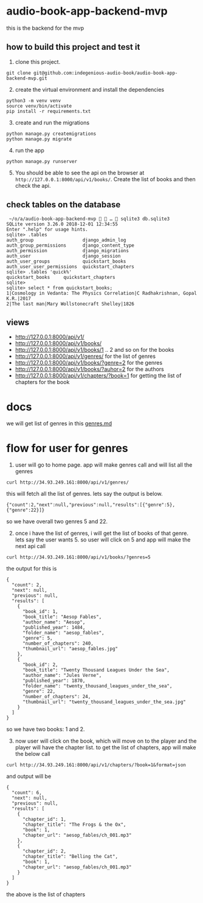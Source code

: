 # audio-book-app-backend-mvp
this is the backend for the mvp

## how to build this project and test it

1. clone this project.

```
git clone git@github.com:indegenious-audio-book/audio-book-app-backend-mvp.git
```

2. create the virtual environment and install the dependencies

```
python3 -m venv venv
source venv/bin/activate
pip install -r requirements.txt
```

3. create and run the migrations

```
python manage.py createmigrations
python manage.py migrate
```

4. run the app

```
python manage.py runserver
```

5. You should be able to see the api on the browser at `http://127.0.0.1:8000/api/v1/books/`. Create the list of books and then check the api.

## check tables on the database

```
 ~/o/a/audio-book-app-backend-mvp   …  sqlite3 db.sqlite3 
SQLite version 3.26.0 2018-12-01 12:34:55
Enter ".help" for usage hints.
sqlite> .tables
auth_group                  django_admin_log          
auth_group_permissions      django_content_type       
auth_permission             django_migrations         
auth_user                   django_session            
auth_user_groups            quickstart_books          
auth_user_user_permissions  quickstart_chapters       
sqlite> .tables 'quick%'
quickstart_books     quickstart_chapters
sqlite> 
sqlite> select * from quickstart_books;
1|Cosmology in Vedanta: The Physics Correlation|C Radhakrishnan, Gopal K.R.|2017
2|The last man|Mary Wollstonecraft Shelley|1826
```

## views

* http://127.0.0.1:8000/api/v1/
* http://127.0.0.1:8000/api/v1/books/
* http://127.0.0.1:8000/api/v1/books/1 .. 2 and so on for the books
* http://127.0.0.1:8000/api/v1/genres/ for the list of genres
* http://127.0.0.1:8000/api/v1/books/?genre=2 for the genres
* http://127.0.0.1:8000/api/v1/books/?auhor=2 for the authors
* http://127.0.0.1:8000/api/v1/chapters/?book=1 for getting the list of chapters for the book

# docs

we will get list of genres in this [genres.md](genres_list.md)

# flow for user for genres

1. user will go to home page. app will make genres call and will list all the genres

```curl http://34.93.249.161:8000/api/v1/genres/```

this will fetch all the list of genres. lets say the output is below.

```
{"count":2,"next":null,"previous":null,"results":[{"genre":5},{"genre":22}]}
```

so we have overall two genres 5 and 22.

2. once i have the list of genres, i will get the list of books of that genre. lets say the user wants 5. so user will click on 5 and app will make the next api call

```curl http://34.93.249.161:8000/api/v1/books/?genres=5```

the output for this is

```
{
  "count": 2,
  "next": null,
  "previous": null,
  "results": [
    {
      "book_id": 1,
      "book_title": "Aesop Fables",
      "author_name": "Aesop",
      "published_year": 1484,
      "folder_name": "aesop_fables",
      "genre": 5,
      "number_of_chapters": 240,
      "thumbnail_url": "aesop_fables.jpg"
    },
    {
      "book_id": 2,
      "book_title": "Twenty Thousand Leagues Under the Sea",
      "author_name": "Jules Verne",
      "published_year": 1870,
      "folder_name": "twenty_thousand_leagues_under_the_sea",
      "genre": 22,
      "number_of_chapters": 24,
      "thumbnail_url": "twenty_thousand_leagues_under_the_sea.jpg"
    }
  ]
}
```

so we have two books: 1 and 2.

3. now user will click on the book, which will move on to the player and the player will have the chapter list. to get the list of chapters, app will make the below call

```curl http://34.93.249.161:8000/api/v1/chapters/?book=1&format=json```

and output will be

```
{
  "count": 6,
  "next": null,
  "previous": null,
  "results": [
    {
      "chapter_id": 1,
      "chapter_title": "The Frogs & the Ox",
      "book": 1,
      "chapter_url": "aesop_fables/ch_001.mp3"
    },
    {
      "chapter_id": 2,
      "chapter_title": "Belling the Cat",
      "book": 1,
      "chapter_url": "aesop_fables/ch_001.mp3"
    }
  ]
}
```

the above is the list of chapters

